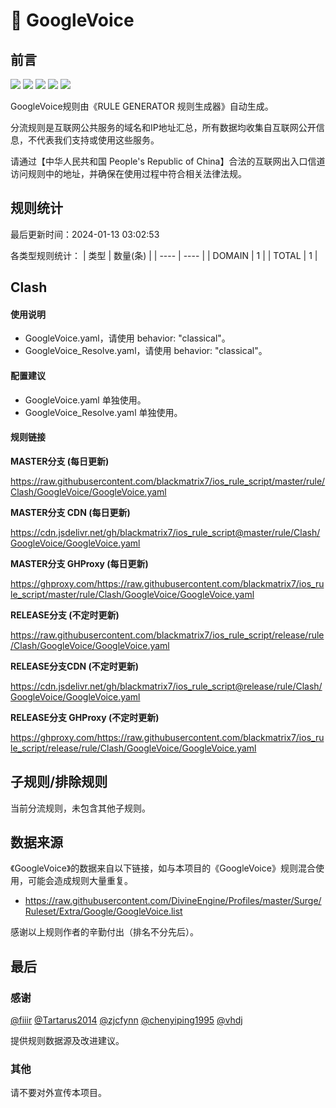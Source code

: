 # 🧸 GoogleVoice

## 前言

![](https://shields.io/badge/-移除重复规则-ff69b4) ![](https://shields.io/badge/-DOMAIN与DOMAIN--SUFFIX合并-green) ![](https://shields.io/badge/-DOMAIN--SUFFIX间合并-critical) ![](https://shields.io/badge/-DOMAIN--SUFFIX与DOMAIN--KEYWORD合并-blue) ![](https://shields.io/badge/-IP--CIDR(6)合并-blueviolet) 

GoogleVoice规则由《RULE GENERATOR 规则生成器》自动生成。

分流规则是互联网公共服务的域名和IP地址汇总，所有数据均收集自互联网公开信息，不代表我们支持或使用这些服务。

请通过【中华人民共和国 People's Republic of China】合法的互联网出入口信道访问规则中的地址，并确保在使用过程中符合相关法律法规。

## 规则统计

最后更新时间：2024-01-13 03:02:53

各类型规则统计：
| 类型 | 数量(条)  | 
| ---- | ----  |
| DOMAIN | 1  | 
| TOTAL | 1  | 


## Clash 

#### 使用说明
- GoogleVoice.yaml，请使用 behavior: "classical"。
- GoogleVoice_Resolve.yaml，请使用 behavior: "classical"。

#### 配置建议
- GoogleVoice.yaml 单独使用。
- GoogleVoice_Resolve.yaml 单独使用。

#### 规则链接
**MASTER分支 (每日更新)**

https://raw.githubusercontent.com/blackmatrix7/ios_rule_script/master/rule/Clash/GoogleVoice/GoogleVoice.yaml

**MASTER分支 CDN (每日更新)**

https://cdn.jsdelivr.net/gh/blackmatrix7/ios_rule_script@master/rule/Clash/GoogleVoice/GoogleVoice.yaml

**MASTER分支 GHProxy (每日更新)**

https://ghproxy.com/https://raw.githubusercontent.com/blackmatrix7/ios_rule_script/master/rule/Clash/GoogleVoice/GoogleVoice.yaml

**RELEASE分支 (不定时更新)**

https://raw.githubusercontent.com/blackmatrix7/ios_rule_script/release/rule/Clash/GoogleVoice/GoogleVoice.yaml

**RELEASE分支CDN (不定时更新)**

https://cdn.jsdelivr.net/gh/blackmatrix7/ios_rule_script@release/rule/Clash/GoogleVoice/GoogleVoice.yaml

**RELEASE分支 GHProxy (不定时更新)**

https://ghproxy.com/https://raw.githubusercontent.com/blackmatrix7/ios_rule_script/release/rule/Clash/GoogleVoice/GoogleVoice.yaml

## 子规则/排除规则


当前分流规则，未包含其他子规则。

## 数据来源

《GoogleVoice》的数据来自以下链接，如与本项目的《GoogleVoice》规则混合使用，可能会造成规则大量重复。

- https://raw.githubusercontent.com/DivineEngine/Profiles/master/Surge/Ruleset/Extra/Google/GoogleVoice.list


感谢以上规则作者的辛勤付出（排名不分先后）。

## 最后

### 感谢

[@fiiir](https://github.com/fiiir) [@Tartarus2014](https://github.com/Tartarus2014) [@zjcfynn](https://github.com/zjcfynn) [@chenyiping1995](https://github.com/chenyiping1995) [@vhdj](https://github.com/vhdj)

提供规则数据源及改进建议。

### 其他

请不要对外宣传本项目。